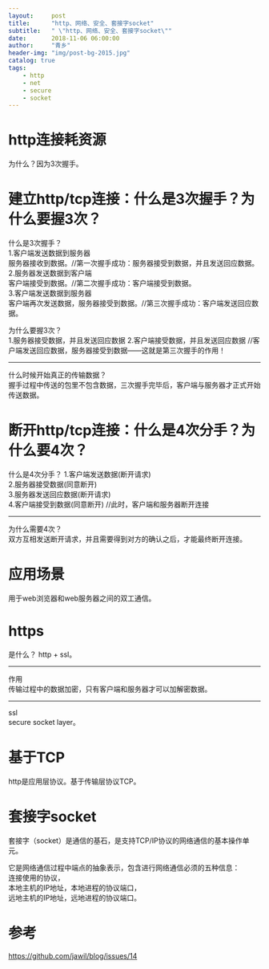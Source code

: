 ```yaml
---
layout:     post
title:      "http、网络、安全、套接字socket"
subtitle:   " \"http、网络、安全、套接字socket\""
date:       2018-11-06 06:00:00
author:     "青乡"
header-img: "img/post-bg-2015.jpg"
catalog: true
tags:
    - http
    - net
    - secure
    - socket
---
```



# http连接耗资源
为什么？因为3次握手。

# 建立http/tcp连接：什么是3次握手？为什么要握3次？
什么是3次握手？  
1.客户端发送数据到服务器  
服务器接收到数据。//第一次握手成功：服务器接受到数据，并且发送回应数据。  
2.服务器发送数据到客户端  
客户端接受到数据。//第二次握手成功：客户端接受到数据。  
3.客户端发送数据到服务器  
客户端再次发送数据，服务器接受到数据。//第三次握手成功：客户端发送回应数据。

为什么要握3次？  
1.服务器接受数据，并且发送回应数据
2.客户端接受数据，并且发送回应数据 //客户端发送回应数据，服务器接受到数据——这就是第三次握手的作用！

---
什么时候开始真正的传输数据？  
握手过程中传送的包里不包含数据，三次握手完毕后，客户端与服务器才正式开始传送数据。

# 断开http/tcp连接：什么是4次分手？为什么要4次？
什么是4次分手？
1.客户端发送数据(断开请求)  
2.服务器接受数据(同意断开)  
3.服务器发送回应数据(断开请求)  
4.客户端接受到数据(同意断开) //此时，客户端和服务器断开连接

---
为什么需要4次？  
双方互相发送断开请求，并且需要得到对方的确认之后，才能最终断开连接。

# 应用场景
用于web浏览器和web服务器之间的双工通信。

# https
是什么？
http + ssl。

---
作用  
传输过程中的数据加密，只有客户端和服务器才可以加解密数据。

---
ssl  
secure socket layer。

# 基于TCP
http是应用层协议。基于传输层协议TCP。

# 套接字socket
套接字（socket）是通信的基石，是支持TCP/IP协议的网络通信的基本操作单元。

它是网络通信过程中端点的抽象表示，包含进行网络通信必须的五种信息：  
连接使用的协议，  
本地主机的IP地址，本地进程的协议端口，  
远地主机的IP地址，远地进程的协议端口。

# 参考
https://github.com/jawil/blog/issues/14

